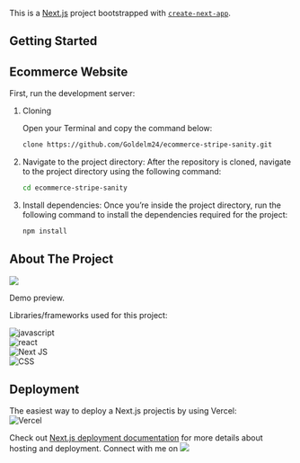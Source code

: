 This is a [Next.js](https://nextjs.org/) project bootstrapped with [`create-next-app`](https://github.com/vercel/next.js/tree/canary/packages/create-next-app).

## Getting Started
## Ecommerce Website

First, run the development server:

1. Cloning

   Open your Terminal and copy the command below:
   ```bash
   clone https://github.com/Goldelm24/ecommerce-stripe-sanity.git
   ```
2. Navigate to the project directory: After the repository is cloned, navigate to the project directory using the following command:
   ```bash
   cd ecommerce-stripe-sanity
   
3. Install dependencies: Once you’re inside the project directory, run the following command to install the dependencies required for the  project:
   ```bash
   npm install

<!-- ABOUT THE PROJECT -->
## About The Project

![](ecommerce-sanity.png)

Demo preview. 

Libraries/frameworks used for this project:

![javascript](https://img.shields.io/badge/JavaScript-F7DF1E?style=for-the-badge&logo=javascript&logoColor=black) <br/>
![react](https://img.shields.io/badge/React-61DAFB?style=for-the-badge&logo=React&logoColor=black)<br/>
![Next JS](https://img.shields.io/badge/Next-black?style=for-the-badge&logo=next.js&logoColor=white) <br/>
![CSS](https://img.shields.io/badge/CSS3-1572B6?style=for-the-badge&logo=css3&logoColor=white) <br /> 

## Deployment
The easiest way to deploy a Next.js projectis by using Vercel: <br />
![Vercel](https://img.shields.io/badge/vercel-%23000000.svg?style=for-the-badge&logo=vercel&logoColor=white)

Check out [Next.js deployment documentation](https://nextjs.org/docs/deployment) for more details about hosting and deployment. 
Connect with me on ![](https://www.linkedin.com/in/josiasguzman/)
